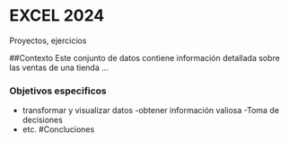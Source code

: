 # EXCEL 2024
Proyectos, ejercicios


##Contexto
Este conjunto de datos contiene información detallada sobre las ventas de una tienda ...

### Objetivos especificos


- transformar y visualizar datos
-obtener información valiosa
-Toma de decisiones
- etc.
#Concluciones
